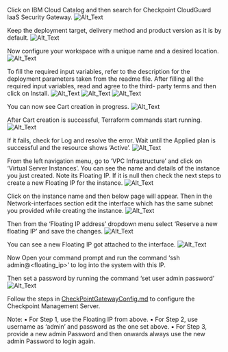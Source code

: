 ﻿Click on IBM Cloud Catalog and then search for Checkpoint CloudGuard IaaS Security Gateway.
 ![Alt_Text](images/Picture_1.png)

Keep the deployment target, delivery method and product version as it is by default.
 ![Alt_Text](images/Picture_2.png)

Now configure your workspace with a unique name and a desired location.
 ![Alt_Text](images/Picture_3.png)

To fill the required input variables, refer to the description for the deployment parameters taken
from the readme file. After filling all the required input variables, read and agree to the third-
party terms and then click on Install.
 ![Alt_Text](images/Picture_4.png)
 ![Alt_Text](images/Picture_5.png)
  ![Alt_Text](images/Picture_6.png)
  
You can now see Cart creation in progress.
 ![Alt_Text](images/Picture_7.png)

After Cart creation is successful, Terraform commands start running.
 ![Alt_Text](images/Picture_8.png)

If it fails, check for Log and resolve the error.
Wait until the Applied plan is successful and the resource shows ‘Active’.
 ![Alt_Text](images/Picture_9.png)

From the left navigation menu, go to ‘VPC Infrastructure’ and click on ‘Virtual Server Instances’. You can see the name and details of the instance you just created. Note its Floating IP. If it is null then check the next steps to create a new Floating IP for the instance.
 ![Alt_Text](images/Picture_10.png)

Click on the instance name and then below page will appear. Then in the Network-interfaces section edit the interface which has the same subnet you provided while creating the instance.
 ![Alt_Text](images/Picture_11.png)

Then from the ‘Floating IP address’ dropdown menu select ‘Reserve a new floating IP’ and save the changes.
 ![Alt_Text](images/Picture_12.png)

You can see a new Floating IP got attached to the interface.
 ![Alt_Text](images/Picture_13.png)

Now Open your command prompt and run the command ‘ssh admin@<floating\_ip>’ to log into the
system with this IP.

Then set a password by running the command ‘set user admin password’
 ![Alt_Text](images/Picture_14.png)

Follow the steps in [CheckPointGatewayConfig.md](https://github.ibm.com/orion/vnf-vpc-docs/blob/master/Vendors/CheckPoint/UIConfiguration/CheckPointGatewayConfig.md) to configure the Checkpoint Management
Server.

Note:
▪ For Step 1, use the Floating IP from above.
▪ For Step 2, use username as ‘admin’ and password as the one set above.
▪ For Step 3, provide a new admin Password and then onwards always use the new admin Password to login again.
